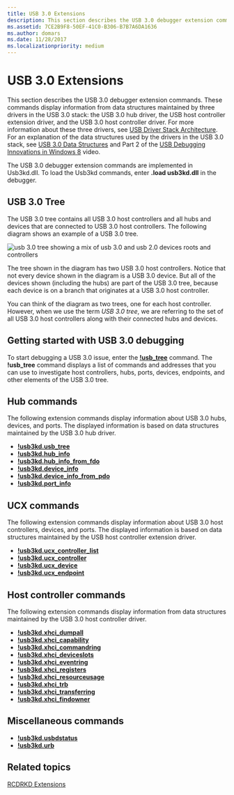 ```yaml
---
title: USB 3.0 Extensions
description: This section describes the USB 3.0 debugger extension commands.
ms.assetid: 7CE2B9F8-50EF-41C0-B306-B7B7A6DA1636
ms.author: domars
ms.date: 11/28/2017
ms.localizationpriority: medium
---
```


# USB 3.0 Extensions


This section describes the USB 3.0 debugger extension commands. These commands display information from data structures maintained by three drivers in the USB 3.0 stack: the USB 3.0 hub driver, the USB host controller extension driver, and the USB 3.0 host controller driver. For more information about these three drivers, see [USB Driver Stack Architecture](http://go.microsoft.com/fwlink/p?LinkId=251983). For an explanation of the data structures used by the drivers in the USB 3.0 stack, see [USB 3.0 Data Structures](usb-3-0-data-structures.md) and Part 2 of the [USB Debugging Innovations in Windows 8](http://go.microsoft.com/fwlink/p/?LinkID=249153) video.

The USB 3.0 debugger extension commands are implemented in Usb3kd.dll. To load the Usb3kd commands, enter **.load usb3kd.dll** in the debugger.

## <span id="usb-3-tree"></span><span id="USB_3_TREE"></span>USB 3.0 Tree


The USB 3.0 tree contains all USB 3.0 host controllers and all hubs and devices that are connected to USB 3.0 host controllers. The following diagram shows an example of a USB 3.0 tree.

![usb 3.0 tree showing a mix of usb 3.0 and usb 2.0 devices roots and controllers](images/usb3tree01.png)

The tree shown in the diagram has two USB 3.0 host controllers. Notice that not every device shown in the diagram is a USB 3.0 device. But all of the devices shown (including the hubs) are part of the USB 3.0 tree, because each device is on a branch that originates at a USB 3.0 host controller.

You can think of the diagram as two trees, one for each host controller. However, when we use the term *USB 3.0 tree*, we are referring to the set of all USB 3.0 host controllers along with their connected hubs and devices.

## <span id="getting-started-with-usb-3.0-debugging"></span><span id="GETTING_STARTED_WITH_USB_3.0_DEBUGGING"></span>Getting started with USB 3.0 debugging


To start debugging a USB 3.0 issue, enter the [**!usb\_tree**](-usb3kd-usb-tree.md) command. The **!usb\_tree** command displays a list of commands and addresses that you can use to investigate host controllers, hubs, ports, devices, endpoints, and other elements of the USB 3.0 tree.

## <span id="hub-commands"></span><span id="hub_commands"></span><span id="HUB_COMMANDS"></span>Hub commands


The following extension commands display information about USB 3.0 hubs, devices, and ports. The displayed information is based on data structures maintained by the USB 3.0 hub driver.

-   [**!usb3kd.usb\_tree**](-usb3kd-usb-tree.md)
-   [**!usb3kd.hub\_info**](-usb3kd-hub-info.md)
-   [**!usb3kd.hub\_info\_from\_fdo**](-usb3kd-hub-info-from-fdo.md)
-   [**!usb3kd.device\_info**](-usb3kd-device-info.md)
-   [**!usb3kd.device\_info\_from\_pdo**](-usb3kd-device-info-from-pdo.md)
-   [**!usb3kd.port\_info**](-usb3kd-port-info.md)

## <span id="UCX_commands"></span><span id="ucx_commands"></span><span id="UCX_COMMANDS"></span>UCX commands


The following extension commands display information about USB 3.0 host controllers, devices, and ports. The displayed information is based on data structures maintained by the USB host controller extension driver.

-   [**!usb3kd.ucx\_controller\_list**](-usb3kd-ucx-controller-list.md)
-   [**!usb3kd.ucx\_controller**](-usb3kd-ucx-controller.md)
-   [**!usb3kd.ucx\_device**](-usb3kd-ucx-device.md)
-   [**!usb3kd.ucx\_endpoint**](-usb3kd-ucx-endpoint.md)

## <span id="Host_controller_commands"></span><span id="host_controller_commands"></span><span id="HOST_CONTROLLER_COMMANDS"></span>Host controller commands


The following extension commands display information from data structures maintained by the USB 3.0 host controller driver.

-   [**!usb3kd.xhci\_dumpall**](-usb3kd-xhci-dumpall.md)
-   [**!usb3kd.xhci\_capability**](-usb3kd-xhci-capability.md)
-   [**!usb3kd.xhci\_commandring**](-usb3kd-xhci-commandring.md)
-   [**!usb3kd.xhci\_deviceslots**](-usb3kd-xhci-deviceslots.md)
-   [**!usb3kd.xhci\_eventring**](-usb3kd-xhci-eventring.md)
-   [**!usb3kd.xhci\_registers**](-usb3kd-xhci-registers.md)
-   [**!usb3kd.xhci\_resourceusage**](-usb3kd-xhci-resourceusage.md)
-   [**!usb3kd.xhci\_trb**](-usb3kd-xhci-trb.md)
-   [**!usb3kd.xhci\_transferring**](-usb3kd-xhci-transferring.md)
-   [**!usb3kd.xhci\_findowner**](-xhci-findowner.md)

## <span id="Miscellaneous_commands"></span><span id="miscellaneous_commands"></span><span id="MISCELLANEOUS_COMMANDS"></span>Miscellaneous commands


-   [**!usb3kd.usbdstatus**](-usb3kd-usbdstatus.md)
-   [**!usb3kd.urb**](-usb3kd-urb.md)

## <span id="related_topics"></span>Related topics


[RCDRKD Extensions](rcdrkd-extensions.md)

 

 






